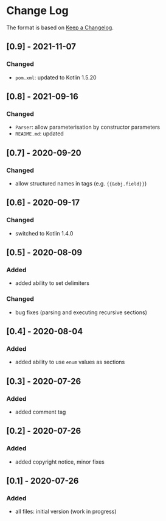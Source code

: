 # Change Log

The format is based on [Keep a Changelog](http://keepachangelog.com/).

## [0.9] - 2021-11-07
### Changed
- `pom.xml`: updated to Kotlin 1.5.20

## [0.8] - 2021-09-16
### Changed
- `Parser`: allow parameterisation by constructor parameters
- `README.md`: updated

## [0.7] - 2020-09-20
### Changed
- allow structured names in tags (e.g. `{{&obj.field}}`)

## [0.6] - 2020-09-17
### Changed
- switched to Kotlin 1.4.0

## [0.5] - 2020-08-09
### Added
- added ability to set delimiters
### Changed
- bug fixes (parsing and executing recursive sections)

## [0.4] - 2020-08-04
### Added
- added ability to use `enum` values as sections

## [0.3] - 2020-07-26
### Added
- added comment tag

## [0.2] - 2020-07-26
### Added
- added copyright notice, minor fixes

## [0.1] - 2020-07-26
### Added
- all files: initial version (work in progress)
